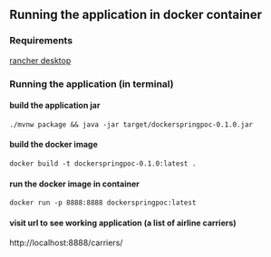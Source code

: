 
## Running the application in docker container
### Requirements
[rancher desktop](https://rancherdesktop.io)

### Running the application (in terminal)
#### build the application jar
`./mvnw package && java -jar target/dockerspringpoc-0.1.0.jar`
#### build the docker image
`docker build -t dockerspringpoc-0.1.0:latest .`
#### run the docker image in container
`docker run -p 8888:8888 dockerspringpoc:latest`
#### visit url to see working application (a list of airline carriers)
http://localhost:8888/carriers/ 

